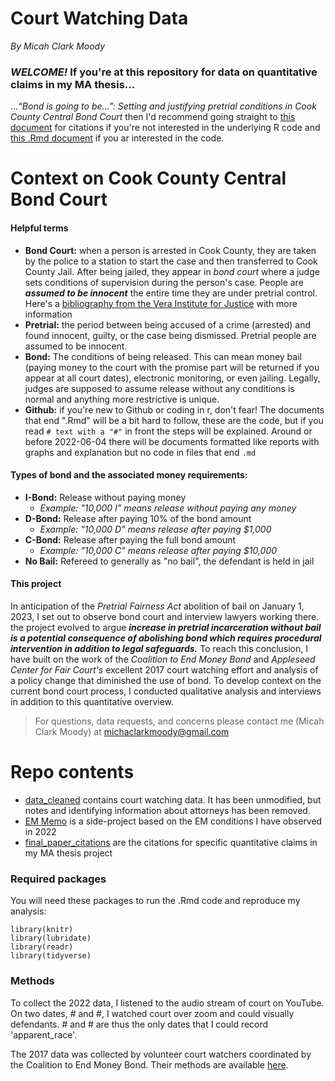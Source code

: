 # Court Watching Data
*By Micah Clark Moody*    

### ***WELCOME!*** If you're at this repository for data on quantitative claims in my MA thesis...
..._“Bond is going to be…”: Setting and justifying pretrial conditions in Cook County Central Bond Court_ then I'd recommend going straight to [this document](https://github.com/MicahCM/bond_court/blob/main/final_paper_citations.md) for citations if you're not interested in the underlying R code and [this .Rmd document](https://github.com/MicahCM/bond_court/blob/main/final_paper_citations.Rmd) if you ar interested in the code. 

# Context on Cook County Central Bond Court

#### Helpful terms

- **Bond Court:** when a person is arrested in Cook County, they are taken by the police to a station to start the case and then transferred to Cook County Jail. After being jailed, they appear in *bond court* where a judge sets conditions of supervision during the person's case. People are ***assumed to be innocent*** the entire time they are under pretrial control. Here's a [bibliography from the Vera Institute for Justice](https://www.vera.org/downloads/publications/Justice-Denied-Evidence-Brief.pdf) with more information
- **Pretrial:** the period between being accused of a crime (arrested) and found innocent, guilty, or the case being dismissed. Pretrial people are assumed to be innocent.
- **Bond:** The conditions of being released. This can mean money bail (paying money to the court with the promise part will be returned if you appear at all court dates), electronic monitoring, or even jailing. Legally, judges are supposed to assume release without any conditions is normal and anything more restrictive is unique.
- **Github:** if you're new to Github or coding in r, don't fear! The documents that end ".Rmd" will be a bit hard to follow, these are the code, but if you read `# text with a "#"` in front the steps will be explained. Around or before 2022-06-04 there will be documents formatted like reports with graphs and explanation but no code in files that end `.md` 

#### Types of bond and the associated money requirements:

- __I-Bond:__ Release without paying money     
  - _Example: "10,000 I" means release without paying any money_     
- __D-Bond:__ Release after paying 10% of the bond amount     
  - _Example: "10,000 D" means release after paying $1,000_      
- __C-Bond:__ Release after paying the full bond amount     
  - _Example: "10,000 C" means release after paying $10,000_     
- __No Bail:__ Refereed to generally as "no bail", the defendant is held in jail 
#### This project

In anticipation of the _Pretrial Fairness Act_ abolition of bail on January 1, 2023, I set out to observe bond court and interview lawyers working there. the project evolved to argue ***increase in pretrial incarceration without bail is a potential consequence of abolishing bond which requires procedural intervention in addition to legal safeguards.*** To reach this conclusion, I have built on the work of the _Coalition to End Money Bond_ and _Appleseed Center for Fair Court's_ excellent 2017 court watching effort and analysis of a policy change that diminished the use of bond. To develop context on the current bond court process, I conducted qualitative analysis and interviews in addition to this quantitative overview.

> For questions, data requests, and concerns please contact me (Micah Clark Moody) at michaclarkmoody@gmail.com

# Repo contents

- [data_cleaned](https://github.com/MicahCM/bond_court/blob/main/data_cleaned.csv) contains court watching data. It has been unmodified, but notes and identifying information about attorneys has been removed.
- [EM Memo](https://github.com/MicahCM/bond_court/blob/main/memo_EM/memo_EM.md) is a side-project based on the EM conditions I have observed in 2022
- [final_paper_citations]() are the citations for specific quantitative claims in my MA thesis project

### Required packages
You will need these packages to run the .Rmd code and reproduce my analysis:

```
library(knitr)
library(lubridate)
library(readr)
library(tidyverse)
```

### Methods
To collect the 2022 data, I listened to the audio stream of court on YouTube. On two dates, # and #, I watched court over zoom and could visually defendants. # and # are thus the only dates that I could record 'apparent_race'.

The 2017 data was collected by volunteer court watchers coordinated by the Coalition to End Money Bond. Their methods are available [here](https://gitlab.com/ChicagoDataCooperative/court-observation/-/blob/master/data_processing.Rmd).

